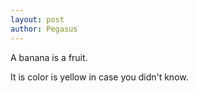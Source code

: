 ```yaml
---
layout: post
author: Pegasus
---
```

A banana is a fruit.

It is color is yellow in case you didn't know.